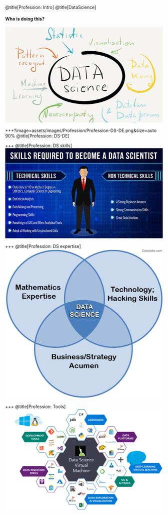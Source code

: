 @title[Profession: Intro]
@title[DataScience]
#### Who is doing this?
![DataScience](assets/images/Profession/DataScience.jpg)

+++?image=assets/images/Profession/Profession-DS-DE.png&size=auto 90%
@title[Profession: DS-DE]

+++
@title[Profession: DS skills]
![DS skills](assets/images/Profession/Profession-DS-skills.jpg)

+++
@title[Profession: DS expertise]
![DS expertise](assets/images/Profession/Profession-expertise.jpg)

+++
@title[Profession: Tools]
![Tools](assets/images/Profession/Profession-tools.png)
